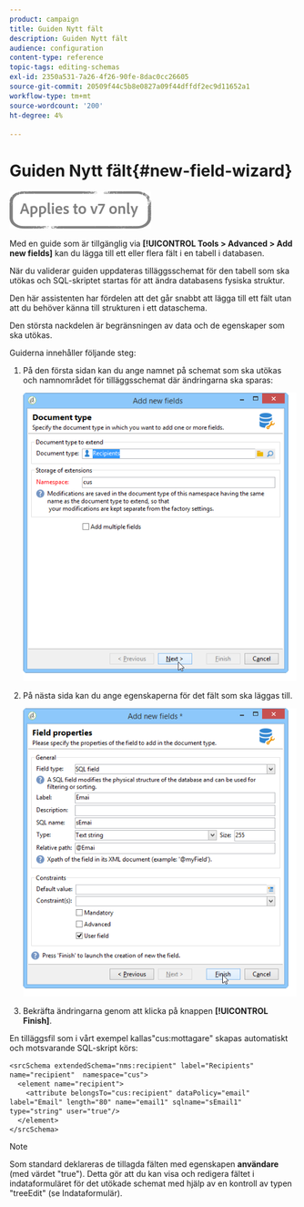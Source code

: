 ```yaml
---
product: campaign
title: Guiden Nytt fält
description: Guiden Nytt fält
audience: configuration
content-type: reference
topic-tags: editing-schemas
exl-id: 2350a531-7a26-4f26-90fe-8dac0cc26605
source-git-commit: 20509f44c5b8e0827a09f44dffdf2ec9d11652a1
workflow-type: tm+mt
source-wordcount: '200'
ht-degree: 4%

---
```


# Guiden Nytt fält{#new-field-wizard}

![](../../assets/v7-only.svg)

Med en guide som är tillgänglig via **[!UICONTROL Tools > Advanced > Add new fields]** kan du lägga till ett eller flera fält i en tabell i databasen.

När du validerar guiden uppdateras tilläggsschemat för den tabell som ska utökas och SQL-skriptet startas för att ändra databasens fysiska struktur.

Den här assistenten har fördelen att det går snabbt att lägga till ett fält utan att du behöver känna till strukturen i ett dataschema.

Den största nackdelen är begränsningen av data och de egenskaper som ska utökas.

Guiderna innehåller följande steg:

1. På den första sidan kan du ange namnet på schemat som ska utökas och namnområdet för tilläggsschemat där ändringarna ska sparas:

   ![](assets/d_ncs_integration_schema_addfield.png)

1. På nästa sida kan du ange egenskaperna för det fält som ska läggas till.

   ![](assets/d_ncs_integration_schema_addfield2.png)

1. Bekräfta ändringarna genom att klicka på knappen **[!UICONTROL Finish]**.

En tilläggsfil som i vårt exempel kallas&quot;cus:mottagare&quot; skapas automatiskt och motsvarande SQL-skript körs:

```
<srcSchema extendedSchema="nms:recipient" label="Recipients" name="recipient"  namespace="cus">  
  <element name="recipient">    
    <attribute belongsTo="cus:recipient" dataPolicy="email" label="Email" length="80" name="email1" sqlname="sEmail1" type="string" user="true"/>  
  </element>
</srcSchema>
```

>[!NOTE]
>
>Som standard deklareras de tillagda fälten med egenskapen **användare** (med värdet &quot;true&quot;). Detta gör att du kan visa och redigera fältet i indataformuläret för det utökade schemat med hjälp av en kontroll av typen &quot;treeEdit&quot; (se Indataformulär).

